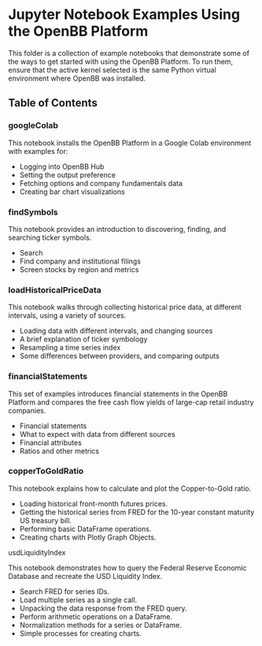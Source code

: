 # Jupyter Notebook Examples Using the OpenBB Platform

This folder is a collection of example notebooks that demonstrate some of the ways to get started with using the OpenBB Platform.  To run them, ensure that the active kernel selected is the same Python virtual environment where OpenBB was installed.

## Table of Contents

### googleColab

This notebook installs the OpenBB Platform in a Google Colab environment with examples for:

- Logging into OpenBB Hub
- Setting the output preference
- Fetching options and company fundamentals data
- Creating bar chart visualizations

### findSymbols

This notebook provides an introduction to discovering, finding, and searching ticker symbols.

- Search
- Find company and institutional filings
- Screen stocks by region and metrics

### loadHistoricalPriceData

This notebook walks through collecting historical price data, at different intervals, using a variety of sources.

- Loading data with different intervals, and changing sources
- A brief explanation of ticker symbology
- Resampling a time series index
- Some differences between providers, and comparing outputs

### financialStatements

This set of examples introduces financial statements in the OpenBB Platform and compares the free cash flow yields of large-cap retail industry companies.

- Financial statements
- What to expect with data from different sources
- Financial attributes
- Ratios and other metrics

### copperToGoldRatio

This notebook explains how to calculate and plot the Copper-to-Gold ratio.

- Loading historical front-month futures prices.
- Getting the historical series from FRED for the 10-year constant maturity US treasury bill.
- Performing basic DataFrame operations.
- Creating charts with Plotly Graph Objects.

usdLiquidityIndex

This notebook demonstrates how to query the Federal Reserve Economic Database and recreate the USD Liquidity Index.

- Search FRED for series IDs.
- Load multiple series as a single call.
- Unpacking the data response from the FRED query.
- Perform arithmetic operations on a DataFrame.
- Normalization methods for a series or DataFrame.
- Simple processes for creating charts.
